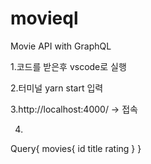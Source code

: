 # movieql
Movie API with GraphQL

1.코드를 받은후 vscode로 실행

2.터미널 yarn start 입력

3.http://localhost:4000/ -> 접속

4.
Query{
  movies{
      id
      title
      rating
  }
}
